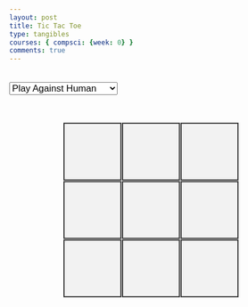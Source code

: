 ```yaml
---
layout: post 
title: Tic Tac Toe 
type: tangibles
courses: { compsci: {week: 0} }
comments: true
---
```


  <style>
    .game-board {
      display: grid;
      grid-template-columns: repeat(3, 100px);
      grid-template-rows: repeat(3, 100px);
      gap: 5px;
      justify-content: center;
      margin-top: 50px;
    }
    .cell {
      width: 100px;
      height: 100px;
      background-color: #f2f2f2;
      display: flex;
      justify-content: center;
      align-items: center;
      font-size: 2em;
      cursor: pointer;
      border: 2px solid #333;
    }
    .message {
      text-align: center;
      font-size: 1.5em;
      margin-top: 20px;
    }
    .play-again {
      display: none;
      margin-top: 20px;
      padding: 20px 40px;
      font-size: 1.5em;
      cursor: pointer;
      background-color: transparent;
      color: white;
      border: none;
      position: absolute;
      top: 50%;
      left: 50%;
      transform: translate(-50%, -50%);
      border-radius: 10px;
      box-shadow: 0px 4px 10px rgba(0, 0, 0, 0.2);
    }
    .game-mode {
      margin-top: 20px;
      font-size: 1.2em;
    }
  </style>

  <!-- Game mode selection -->
  <select class="game-mode">
    <option value="human">Play Against Human</option>
    <option value="computer">Play Against Computer</option>
  </select>

  <div class="game-board">
    <div class="cell" data-index="0"></div>
    <div class="cell" data-index="1"></div>
    <div class="cell" data-index="2"></div>
    <div class="cell" data-index="3"></div>
    <div class="cell" data-index="4"></div>
    <div class="cell" data-index="5"></div>
    <div class="cell" data-index="6"></div>
    <div class="cell" data-index="7"></div>
    <div class="cell" data-index="8"></div>
  </div>

  <div class="message"></div>
  <button class="play-again">Play Again</button>

  <script>
    const cells = document.querySelectorAll('.cell');
    const message = document.querySelector('.message');
    const playAgainButton = document.querySelector('.play-again');
    const gameModeSelect = document.querySelector('.game-mode');
    
    let currentPlayer = 'X';
    let board = Array(9).fill(null);
    let isGameActive = true;
    let gameMode = gameModeSelect.value;

    const winningConditions = [
      [0, 1, 2],
      [3, 4, 5],
      [6, 7, 8],
      [0, 3, 6],
      [1, 4, 7],
      [2, 5, 8],
      [0, 4, 8],
      [2, 4, 6],
    ];

    function checkWinner() {
      for (const condition of winningConditions) {
        const [a, b, c] = condition;
        if (board[a] && board[a] === board[b] && board[a] === board[c]) {
          isGameActive = false;
          return board[a];
        }
      }
      if (!board.includes(null)) return 'Draw';
      return null;
    }

    function handleClick(e) {
      const index = e.target.dataset.index;
      if (!isGameActive || board[index]) return;

      board[index] = currentPlayer;
      e.target.textContent = currentPlayer;

      if (currentPlayer === 'X') {
        e.target.style.color = 'red';
      } else {
        e.target.style.color = 'blue';
      }

      const winner = checkWinner();
      if (winner) {
        message.textContent = winner === 'Draw' ? "It's a draw!" : `${winner} wins!`;
        isGameActive = false;
        playAgainButton.style.display = 'block';
      } else {
        currentPlayer = currentPlayer === 'X' ? 'O' : 'X';
        if (gameMode === 'computer' && currentPlayer === 'O' && isGameActive) {
          computerMove();
        }
      }
    }

    function computerMove() {
    let availableCells = board.map((val, idx) => val === null ? idx : null).filter(val => val !== null);
    
    if (availableCells.length > 0) {
        setTimeout(() => {
        let randomIndex = availableCells[Math.floor(Math.random() * availableCells.length)];
        board[randomIndex] = 'O';
        cells[randomIndex].textContent = 'O';
        cells[randomIndex].style.color = 'blue';

        const winner = checkWinner();
        if (winner) {
            message.textContent = winner === 'Draw' ? "It's a draw!" : `${winner} wins!`;
            isGameActive = false;
            playAgainButton.style.display = 'block';
        } else {
            currentPlayer = 'X';
        }
        }, 1500);
    }
    }


    function resetGame() {
      board = Array(9).fill(null);
      isGameActive = true;
      currentPlayer = 'X';
      cells.forEach(cell => {
        cell.textContent = '';
        cell.style.color = '';
      });
      message.textContent = '';
      playAgainButton.style.display = 'none';
    }

    cells.forEach(cell => cell.addEventListener('click', handleClick));
    
    playAgainButton.addEventListener('click', resetGame);

    gameModeSelect.addEventListener('change', function() {
      gameMode = gameModeSelect.value;
      resetGame();
    });
  </script>
